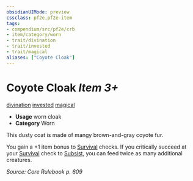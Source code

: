 ```yaml
---
obsidianUIMode: preview
cssclass: pf2e,pf2e-item
tags:
- compendium/src/pf2e/crb
- item/category/worn
- trait/divination
- trait/invested
- trait/magical
aliases: ["Coyote Cloak"]
---
```

# Coyote Cloak *Item 3+*  
[divination](/rules/traits/divination.md)  [invested](/rules/traits/invested.md)  [magical](/rules/traits/magical.md)  

- **Usage** worn cloak
- **Category** Worn

This dusty coat is made of mangy brown-and-gray coyote fur.

You gain a +1 item bonus to [Survival](/compendium/skills.md#Survival) checks. If you critically succeed at your [Survival](/compendium/skills.md#Survival) check to [Subsist](/rules/actions/subsist.md), you can feed twice as many additional creatures.

*Source: Core Rulebook p. 609*